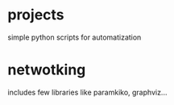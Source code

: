 # projects
simple python scripts for automatization
# netwotking
includes few libraries like paramkiko, graphviz...
